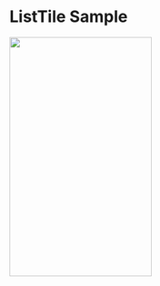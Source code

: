 # ListTile Sample

<img src=https://user-images.githubusercontent.com/56589369/92221867-cc6e8b80-eea6-11ea-927a-79eb3c8590b8.png height="420" width="250">
